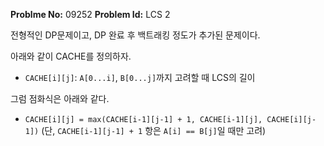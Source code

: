 **Problme No:** 09252
**Problem Id:** LCS 2


전형적인 DP문제이고, DP 완료 후 백트래킹 정도가 추가된 문제이다.


아래와 같이 CACHE를 정의하자.


- `CACHE[i][j]`: `A[0...i]`, `B[0...j]`까지 고려할 때 LCS의 길이


그럼 점화식은 아래와 같다.


- `CACHE[i][j] = max(CACHE[i-1][j-1] + 1, CACHE[i-1][j], CACHE[i][j-1])` (단, `CACHE[i-1][j-1] + 1` 항은 `A[i] == B[j]`일 때만 고려)
